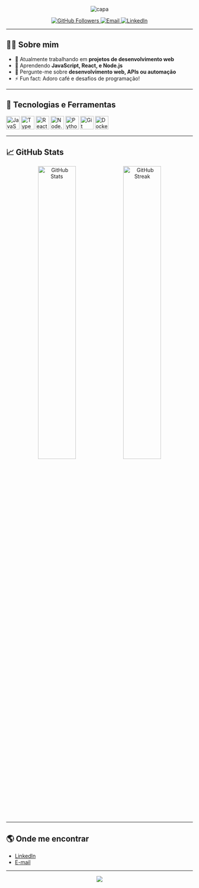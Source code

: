 <p align="center">
  <img src="https://capsule-render.vercel.app/api?type=waving&color=0:6e40c9,100:aee9f9&height=150&section=header&text=Olá%20👋%20Eu%20sou%20JVscarrion&fontSize=32&fontColor=ffffff" alt="capa"/>
</p>

<p align="center">
  <a href="https://github.com/JVscarrion">
    <img src="https://img.shields.io/github/followers/JVscarrion?label=Seguidores&style=social" alt="GitHub Followers"/>
  </a>
  <a href="mailto:seuemail@email.com">
    <img src="https://img.shields.io/badge/Email-D14836?style=flat&logo=gmail&logoColor=white" alt="Email"/>
  </a>
  <a href="https://www.linkedin.com/in/seu-linkedin">
    <img src="https://img.shields.io/badge/LinkedIn-0077B5?style=flat&logo=linkedin&logoColor=white" alt="LinkedIn"/>
  </a>
</p>

---

## 👨‍💻 Sobre mim

- 🔭 Atualmente trabalhando em **projetos de desenvolvimento web**
- 🌱 Aprendendo **JavaScript, React, e Node.js**
- 💬 Pergunte-me sobre **desenvolvimento web, APIs ou automação**
- ⚡ Fun fact: Adoro café e desafios de programação!

---

## 🚀 Tecnologias e Ferramentas

<p align="left">
  <img src="https://cdn.jsdelivr.net/gh/devicons/devicon/icons/javascript/javascript-original.svg" width="36" alt="JavaScript"/>
  <img src="https://cdn.jsdelivr.net/gh/devicons/devicon/icons/typescript/typescript-original.svg" width="36" alt="TypeScript"/>
  <img src="https://cdn.jsdelivr.net/gh/devicons/devicon/icons/react/react-original.svg" width="36" alt="React"/>
  <img src="https://cdn.jsdelivr.net/gh/devicons/devicon/icons/nodejs/nodejs-original.svg" width="36" alt="Node.js"/>
  <img src="https://cdn.jsdelivr.net/gh/devicons/devicon/icons/python/python-original.svg" width="36" alt="Python"/>
  <img src="https://cdn.jsdelivr.net/gh/devicons/devicon/icons/git/git-original.svg" width="36" alt="Git"/>
  <img src="https://cdn.jsdelivr.net/gh/devicons/devicon/icons/docker/docker-original.svg" width="36" alt="Docker"/>
</p>

---

## 📈 GitHub Stats

<p align="center">
  <img src="https://github-readme-stats.vercel.app/api?username=JVscarrion&show_icons=true&theme=radical" width="45%" alt="GitHub Stats"/>
  <img src="https://github-readme-streak-stats.herokuapp.com/?user=JVscarrion&theme=radical" width="45%" alt="GitHub Streak"/>
</p>

---

## 🌎 Onde me encontrar

- [LinkedIn](https://www.linkedin.com/in/seu-linkedin) 
- [E-mail](mailto:seuemail@email.com)

---

<p align="center">
  <img src="https://capsule-render.vercel.app/api?type=waving&color=0:aee9f9,100:6e40c9&height=100&section=footer"/>
</p>
